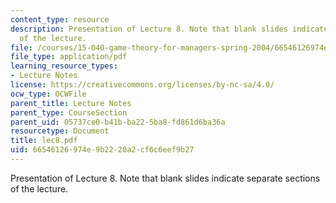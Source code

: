 ```yaml
---
content_type: resource
description: Presentation of Lecture 8. Note that blank slides indicate separate sections
  of the lecture.
file: /courses/15-040-game-theory-for-managers-spring-2004/66546126974e9b2220a2cf6c6eef9b27_lec8.pdf
file_type: application/pdf
learning_resource_types:
- Lecture Notes
license: https://creativecommons.org/licenses/by-nc-sa/4.0/
ocw_type: OCWFile
parent_title: Lecture Notes
parent_type: CourseSection
parent_uid: 05737ce0-b41b-ba22-5ba8-fd861d6ba36a
resourcetype: Document
title: lec8.pdf
uid: 66546126-974e-9b22-20a2-cf6c6eef9b27
---
```

Presentation of Lecture 8. Note that blank slides indicate separate sections of the lecture.